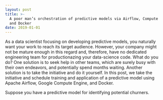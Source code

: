 ```yaml
---
layout: post
title: >-
  A poor man’s orchestration of predictive models via Airflow, Compute Engine,
  and Docker
date: 2019-01-01
---
```


As a data scientist focusing on developing predictive models, you naturally want
your work to reach its target audience. However, your company might not be
mature enough in this regard and, therefore, have no dedicated engineering team
for productionazing your data-science code. What do you do? One solution is to
seek help in other teams, which are surely busy with their own endeavors, and
potentially spend months waiting. Another solution is to take the initiative and
do it yourself. In this post, we take the initiative and schedule training and
application of a predictive model using Apache Airflow, Google Compute Engine,
and Docker.

Suppose you have a predictive model for identifying potential churners.
